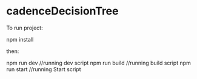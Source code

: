 # cadenceDecisionTree

To run project:

npm install

then:

npm run dev       //running dev script
npm run build    //running build script
npm run start     //running Start script


